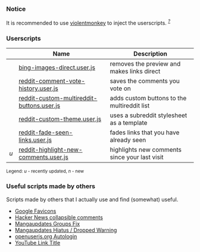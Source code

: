 ### Notice
It is recommended to use [violentmonkey](https://github.com/violentmonkey/violentmonkey) to inject the userscripts. <sup>[*?*](https://github.com/Farow/userscripts/issues/4#issuecomment-416016310)</sup>

### Userscripts

|     | Name                                                                                   | Description                                   |
|-----|----------------------------------------------------------------------------------------|-----------------------------------------------|
|     | [bing-images-direct.user.js](bing-images-direct.user.js)                               | removes the preview and makes links direct    |
|     | [reddit-comment-vote-history.user.js](reddit-comment-vote-history.user.js)             | saves the comments you vote on                |
|     | [reddit-custom-multireddit-buttons.user.js](reddit-custom-multireddit-buttons.user.js) | adds custom buttons to the multireddit list   |
|     | [reddit-custom-theme.user.js](reddit-custom-theme.user.js)                             | uses a subreddit stylesheet as a template     |
|     | [reddit-fade-seen-links.user.js](reddit-fade-seen-links.user.js)                       | fades links that you have already seen        |
| *u* | [reddit-highlight-new-comments.user.js](reddit-highlight-new-comments.user.js)         | highlights new comments since your last visit |

<sup>Legend: *u* - recently updated, *n* - new</sup>

### Useful scripts made by others
Scripts made by others that I actually use and find (somewhat) useful.

- [Google Favicons](https://greasyfork.org/en/scripts/12395-google-favicons)
- [Hacker News collapsible comments](http://userscripts-mirror.org/scripts/show/138037)
- [Mangaupdates Groups Fix](https://github.com/loadletter/mangaupdates-urlfix/)
- [Mangaupdates Hiatus / Dropped Warning](http://userscripts-mirror.org/scripts/show/125294.html)
- [openuserjs.org Autologin](https://openuserjs.org/scripts/cuzi/openuserjs.org_Autologin)
- [YouTube Link Title](https://greasyfork.org/scripts/413-youtube-link-title)
